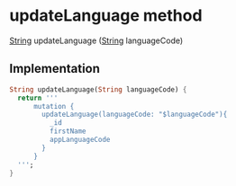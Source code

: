 


# updateLanguage method








[String](https://api.flutter.dev/flutter/dart-core/String-class.html) updateLanguage
([String](https://api.flutter.dev/flutter/dart-core/String-class.html) languageCode)








## Implementation

```dart
String updateLanguage(String languageCode) {
  return '''
      mutation {
        updateLanguage(languageCode: "$languageCode"){
          _id
          firstName
          appLanguageCode
        }
      }
  ''';
}
```







